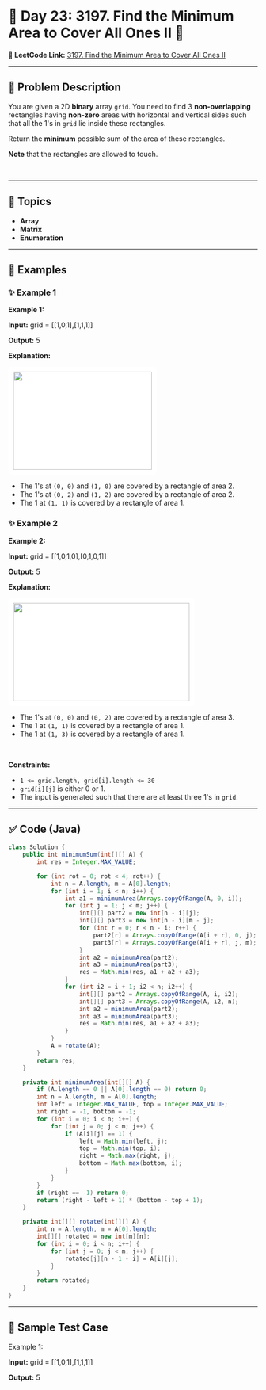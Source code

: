 # 📌 Day 23: 3197. Find the Minimum Area to Cover All Ones II 🎯

**🔗 LeetCode Link:** [3197. Find the Minimum Area to Cover All Ones II](https://leetcode.com/problems/find-the-minimum-area-to-cover-all-ones-ii/)

---

## 🧩 Problem Description

<p>You are given a 2D <strong>binary</strong> array <code>grid</code>. You need to find 3 <strong>non-overlapping</strong> rectangles having <strong>non-zero</strong> areas with horizontal and vertical sides such that all the 1&#39;s in <code>grid</code> lie inside these rectangles.</p>

<p>Return the <strong>minimum</strong> possible sum of the area of these rectangles.</p>

<p><strong>Note</strong> that the rectangles are allowed to touch.</p>

<p>&nbsp;</p>
<p><strong class="example">

---

## 🧠 Topics

- Array
- Matrix
- Enumeration
---

## 🧩 Examples

### ✨ Example 1

Example 1:</strong></p>

<div class="example-block">
<p><strong>Input:</strong> <span class="example-io">grid = [[1,0,1],[1,1,1]]</span></p>

<p><strong>Output:</strong> <span class="example-io">5</span></p>

<p><strong>Explanation:</strong></p>

<p><img alt="" src="https://assets.leetcode.com/uploads/2024/05/14/example0rect21.png" style="padding: 10px; background: rgb(255, 255, 255); border-radius: 0.5rem; width: 280px; height: 198px;" /></p>

<ul>
	<li>The 1&#39;s at <code>(0, 0)</code> and <code>(1, 0)</code> are covered by a rectangle of area 2.</li>
	<li>The 1&#39;s at <code>(0, 2)</code> and <code>(1, 2)</code> are covered by a rectangle of area 2.</li>
	<li>The 1 at <code>(1, 1)</code> is covered by a rectangle of area 1.</li>
</ul>
</div>

<p><strong class="example">

### ✨ Example 2

Example 2:</strong></p>

<div class="example-block">
<p><strong>Input:</strong> <span class="example-io">grid = [[1,0,1,0],[0,1,0,1]]</span></p>

<p><strong>Output:</strong> <span class="example-io">5</span></p>

<p><strong>Explanation:</strong></p>

<p><img alt="" src="https://assets.leetcode.com/uploads/2024/05/14/example1rect2.png" style="padding: 10px; background: rgb(255, 255, 255); border-radius: 0.5rem; width: 356px; height: 198px;" /></p>

<ul>
	<li>The 1&#39;s at <code>(0, 0)</code> and <code>(0, 2)</code> are covered by a rectangle of area 3.</li>
	<li>The 1 at <code>(1, 1)</code> is covered by a rectangle of area 1.</li>
	<li>The 1 at <code>(1, 3)</code> is covered by a rectangle of area 1.</li>
</ul>
</div>

<p>&nbsp;</p>
<p><strong>Constraints:</strong></p>

<ul>
	<li><code>1 &lt;= grid.length, grid[i].length &lt;= 30</code></li>
	<li><code>grid[i][j]</code> is either 0 or 1.</li>
	<li>The input is generated such that there are at least three 1&#39;s in <code>grid</code>.</li>
</ul>

---

## ✅ Code (Java)

```java
class Solution {
    public int minimumSum(int[][] A) {
        int res = Integer.MAX_VALUE;

        for (int rot = 0; rot < 4; rot++) {
            int n = A.length, m = A[0].length;
            for (int i = 1; i < n; i++) {
                int a1 = minimumArea(Arrays.copyOfRange(A, 0, i));
                for (int j = 1; j < m; j++) {
                    int[][] part2 = new int[n - i][j];
                    int[][] part3 = new int[n - i][m - j];
                    for (int r = 0; r < n - i; r++) {
                        part2[r] = Arrays.copyOfRange(A[i + r], 0, j);
                        part3[r] = Arrays.copyOfRange(A[i + r], j, m);
                    }
                    int a2 = minimumArea(part2);
                    int a3 = minimumArea(part3);
                    res = Math.min(res, a1 + a2 + a3);
                }
                for (int i2 = i + 1; i2 < n; i2++) {
                    int[][] part2 = Arrays.copyOfRange(A, i, i2);
                    int[][] part3 = Arrays.copyOfRange(A, i2, n);
                    int a2 = minimumArea(part2);
                    int a3 = minimumArea(part3);
                    res = Math.min(res, a1 + a2 + a3);
                }
            }
            A = rotate(A);
        }
        return res;
    }

    private int minimumArea(int[][] A) {
        if (A.length == 0 || A[0].length == 0) return 0;
        int n = A.length, m = A[0].length;
        int left = Integer.MAX_VALUE, top = Integer.MAX_VALUE;
        int right = -1, bottom = -1;
        for (int i = 0; i < n; i++) {
            for (int j = 0; j < m; j++) {
                if (A[i][j] == 1) {
                    left = Math.min(left, j);
                    top = Math.min(top, i);
                    right = Math.max(right, j);
                    bottom = Math.max(bottom, i);
                }
            }
        }
        if (right == -1) return 0;
        return (right - left + 1) * (bottom - top + 1);
    }

    private int[][] rotate(int[][] A) {
        int n = A.length, m = A[0].length;
        int[][] rotated = new int[m][n];
        for (int i = 0; i < n; i++) {
            for (int j = 0; j < m; j++) {
                rotated[j][n - 1 - i] = A[i][j];
            }
        }
        return rotated;
    }
}
```

---

## 🧪 Sample Test Case


Example 1:</strong></p>

<div class="example-block">
<p><strong>Input:</strong> <span class="example-io">grid = [[1,0,1],[1,1,1]]</span></p>

<p><strong>Output:</strong> <span class="example-io">5</span></p>

</div>

<p><strong class="example">


